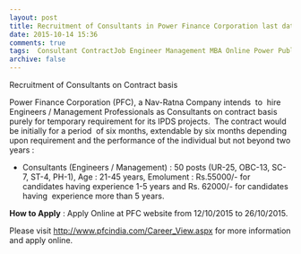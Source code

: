 ```yaml
---
layout: post
title: Recruitment of Consultants in Power Finance Corporation last date 26th Oct-2015    
date: 2015-10-14 15:36
comments: true
tags:  Consultant ContractJob Engineer Management MBA Online Power Public-Sector 
archive: false
---
```

Recruitment of Consultants on Contract basis  

Power Finance Corporation (PFC), a Nav-Ratna Company intends  to  hire  Engineers / Management Professionals as Consultants on contract basis purely for temporary requirement for its IPDS projects.  The contract would be initially for a period  of six months, extendable by six months depending upon requirement and the performance of the individual but not beyond two years :



- Consultants (Engineers / Management) : 50 posts (UR-25, OBC-13, SC-7, ST-4, PH-1), Age : 21-45 years, Emolument : Rs.55000/- for candidates having experience 1-5 years and Rs. 62000/- for candidates having  experience more than 5 years.


**How to Apply** : Apply Online at PFC website from 12/10/2015 to 26/10/2015.


Please visit <http://www.pfcindia.com/Career_View.aspx> for more information and apply online. 



